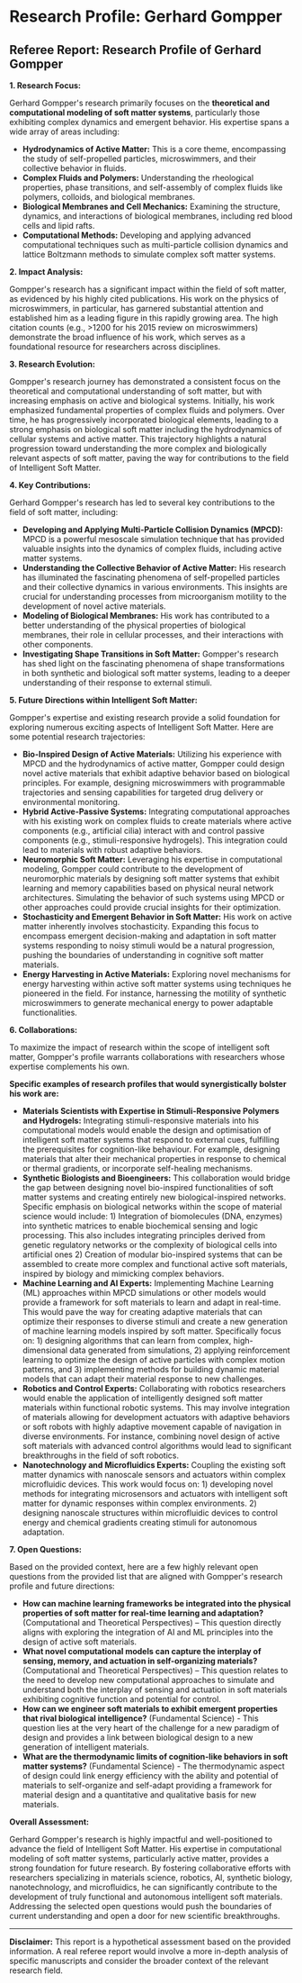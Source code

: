 # Research Profile: Gerhard Gompper

## Referee Report: Research Profile of Gerhard Gompper

**1. Research Focus:**

Gerhard Gompper's research primarily focuses on the **theoretical and computational modeling of soft matter systems**, particularly those exhibiting complex dynamics and emergent behavior. His expertise spans a wide array of areas including:

* **Hydrodynamics of Active Matter:** This is a core theme, encompassing the study of self-propelled particles, microswimmers, and their collective behavior in fluids.
* **Complex Fluids and Polymers:**  Understanding the rheological properties, phase transitions, and self-assembly of complex fluids like polymers, colloids, and biological membranes.
* **Biological Membranes and Cell Mechanics:** Examining the structure, dynamics, and interactions of biological membranes, including red blood cells and lipid rafts.
* **Computational Methods:**  Developing and applying advanced computational techniques such as multi-particle collision dynamics and lattice Boltzmann methods to simulate complex soft matter systems.

**2. Impact Analysis:**

Gompper's research has a significant impact within the field of soft matter, as evidenced by his highly cited publications. His work on the physics of microswimmers, in particular, has garnered substantial attention and established him as a leading figure in this rapidly growing area. The high citation counts (e.g., >1200 for his 2015 review on microswimmers) demonstrate the broad influence of his work, which serves as a foundational resource for researchers across disciplines.

**3. Research Evolution:**

Gompper's research journey has demonstrated a consistent focus on the theoretical and computational understanding of soft matter, but with increasing emphasis on active and biological systems. Initially, his work emphasized fundamental properties of complex fluids and polymers. Over time, he has progressively incorporated biological elements, leading to a strong emphasis on biological soft matter including  the hydrodynamics of cellular systems and active matter. This trajectory highlights a natural progression toward understanding the more complex and biologically relevant aspects of soft matter, paving the way for contributions to the field of Intelligent Soft Matter.

**4. Key Contributions:**

Gerhard Gompper's research has led to several key contributions to the field of soft matter, including:

* **Developing and Applying Multi-Particle Collision Dynamics (MPCD):**  MPCD is a powerful mesoscale simulation technique that has provided valuable insights into the dynamics of complex fluids, including active matter systems.  
* **Understanding the Collective Behavior of Active Matter:** His research has illuminated the fascinating phenomena of self-propelled particles and their collective dynamics in various environments. This insights are crucial for understanding processes from microorganism motility to the development of novel active materials.
* **Modeling of Biological Membranes:**  His work has contributed to a better understanding of the physical properties of biological membranes, their role in cellular processes, and their interactions with other components.
* **Investigating Shape Transitions in Soft Matter:** Gompper's research has shed light on the fascinating phenomena of shape transformations in both synthetic and biological soft matter systems, leading to a deeper understanding of their response to external stimuli.


**5. Future Directions within Intelligent Soft Matter:**

Gompper's expertise and existing research provide a solid foundation for exploring numerous exciting aspects of Intelligent Soft Matter.  Here are some potential research trajectories:


* **Bio-Inspired Design of Active Materials:** Utilizing his experience with MPCD and the hydrodynamics of active matter, Gompper could design novel active materials that exhibit adaptive behavior based on biological principles. For example, designing microswimmers with programmable trajectories and sensing capabilities for targeted drug delivery or environmental monitoring.
* **Hybrid Active-Passive Systems:** Integrating computational approaches with his existing work on complex fluids to create materials where active components (e.g., artificial cilia) interact with and control passive components (e.g., stimuli-responsive hydrogels). This integration could lead to materials with robust adaptive behaviors.
* **Neuromorphic Soft Matter:**  Leveraging his expertise in computational modeling, Gompper could contribute to the development of neuromorphic materials by designing soft matter systems that exhibit learning and memory capabilities based on physical neural network architectures. Simulating the behavior of such systems using MPCD or other approaches could provide crucial insights for their optimization.
* **Stochasticity and Emergent Behavior in Soft Matter:**  His work on active matter inherently involves stochasticity. Expanding this focus to encompass emergent decision-making  and adaptation in soft matter systems responding to noisy stimuli would be a natural progression, pushing the boundaries of understanding in cognitive soft matter materials.
* **Energy Harvesting in Active Materials:**  Exploring novel mechanisms for energy harvesting within active soft matter systems using techniques he pioneered in the field. For instance, harnessing the motility of synthetic microswimmers to generate mechanical energy to power adaptable functionalities.



**6. Collaborations:**

To maximize the impact of research within the scope of intelligent soft matter, Gompper's profile warrants collaborations with researchers whose expertise complements his own.

**Specific examples of research profiles that would synergistically bolster his work are:**

* **Materials Scientists with Expertise in Stimuli-Responsive Polymers and Hydrogels:** Integrating stimuli-responsive materials into his computational models would enable the design and optimisation of intelligent soft matter systems that respond to external cues, fulfilling the prerequisites for cognition-like behaviour. For example, designing materials that alter their mechanical properties in response to chemical or thermal gradients, or incorporate self-healing mechanisms.
* **Synthetic Biologists and Bioengineers:** This collaboration would bridge the gap between designing novel bio-inspired functionalities of soft matter systems and creating entirely new biological-inspired networks.  Specific emphasis on biological networks within the scope of material science would include: 1) Integration of biomolecules (DNA, enzymes) into synthetic matrices to enable biochemical sensing and logic processing. This also includes integrating principles derived from genetic regulatory networks or the complexity of biological cells into artificial ones 2) Creation of modular bio-inspired systems that can be assembled to create more complex and functional active soft materials, inspired by biology and mimicking complex behaviors.
* **Machine Learning and AI Experts:** Implementing Machine Learning (ML) approaches within MPCD simulations or other models would provide a framework for soft materials to learn and adapt in real-time. This would pave the way for creating adaptive materials that can optimize their responses to diverse stimuli and create a new generation of machine learning models  inspired by soft matter. Specifically focus on: 1)  designing algorithms that can learn from complex, high-dimensional data generated from simulations, 2) applying reinforcement learning to optimize the design of active particles with complex motion patterns, and 3) implementing methods for building dynamic material models that can adapt their material response to new challenges.
* **Robotics and Control Experts:**  Collaborating with robotics researchers would enable the application of intelligently designed soft matter materials within functional robotic systems. This may involve integration of materials allowing for development actuators with adaptive behaviors or soft robots with highly adaptive movement capable of navigation in diverse environments. For instance, combining novel design of active soft materials with advanced control algorithms would lead to significant breakthroughs in the field of soft robotics.
* **Nanotechnology and Microfluidics Experts:** Coupling the existing soft matter dynamics with nanoscale sensors and actuators within complex microfluidic devices. This work would focus on: 1) developing novel methods for integrating microsensors and actuators with intelligent soft matter for dynamic responses within complex environments. 2) designing nanoscale structures within microfluidic devices to control  energy and chemical gradients creating stimuli for autonomous adaptation.

**7. Open Questions:**


Based on the provided context, here are a few highly relevant open questions from the provided list that are aligned with Gompper's research profile and future directions:

* **How can machine learning frameworks be integrated into the physical properties of soft matter for real-time learning and adaptation?** (Computational and Theoretical Perspectives) – This question directly aligns with exploring the integration of AI and ML principles into the design of active soft materials.
* **What novel computational models can capture the interplay of sensing, memory, and actuation in self-organizing materials?** (Computational and Theoretical Perspectives) – This question relates to the need to develop new computational approaches to simulate and understand both the interplay of sensing and actuation in soft materials exhibiting cognitive function and potential for control.
* **How can we engineer soft materials to exhibit emergent properties that rival biological intelligence?** (Fundamental Science) - This question lies at the very heart of the challenge for a new paradigm of design and provides a link between biological design to a new generation of intelligent materials.
* **What are the thermodynamic limits of cognition-like behaviors in soft matter systems?** (Fundamental Science) - The thermodynamic aspect of design could link energy efficiency with the ability and potential of materials to self-organize and self-adapt providing a framework for material design and a quantitative and qualitative basis for new materials.


**Overall Assessment:**

Gerhard Gompper's research is highly impactful and well-positioned to advance the field of Intelligent Soft Matter. His expertise in computational modeling of soft matter systems, particularly active matter, provides a strong foundation for future research.  By fostering collaborative efforts with researchers specializing in materials science, robotics, AI, synthetic biology, nanotechnology, and microfluidics, he can significantly contribute to the development of truly functional and autonomous intelligent soft materials. Addressing the selected open questions would push the boundaries of current understanding and open a door for new scientific breakthroughs.



***

**Disclaimer:** This report is a hypothetical assessment based on the provided information. A real referee report would involve a more in-depth analysis of specific manuscripts and consider the broader context of the relevant research field.
